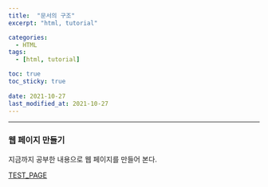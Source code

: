 ```yaml
---
title:  "문서의 구조"
excerpt: "html, tutorial"

categories:
  - HTML
tags:
  - [html, tutorial]

toc: true
toc_sticky: true
 
date: 2021-10-27 
last_modified_at: 2021-10-27
---  
```


***

### 웹 페이지 만들기  

지금까지 공부한 내용으로 웹 페이지를 만들어 본다.  

[TEST_PAGE](https://bakcoding.github.io//assets/testhtml/index.html)

